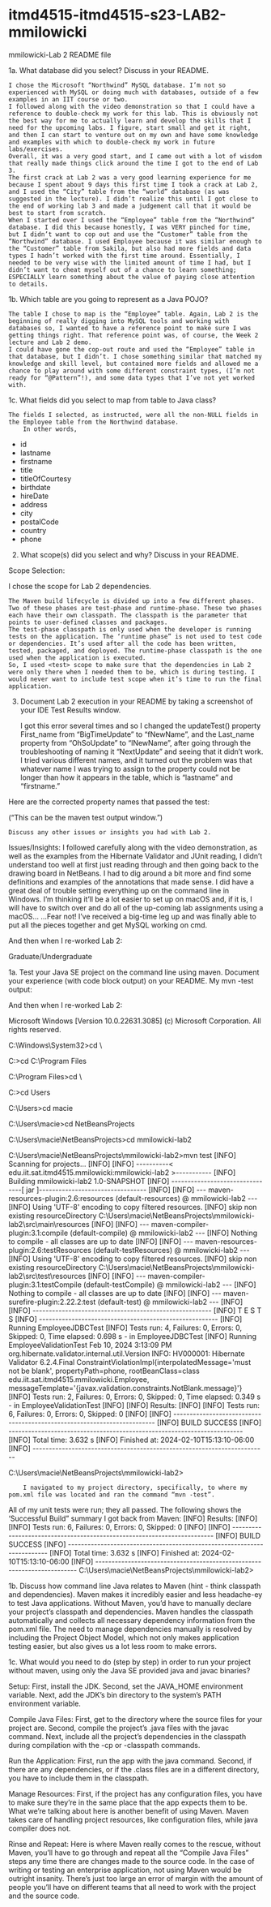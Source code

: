 # itmd4515-itmd4515-s23-LAB2-mmilowicki

mmilowicki-Lab 2 README file

1a. What database did you select?
Discuss in your README.

	I chose the Microsoft “Northwind” MySQL database. I’m not so experienced with MySQL or doing much with databases, outside of a few examples in an IIT course or two. 
	I followed along with the video demonstration so that I could have a reference to double-check my work for this lab. This is obviously not the best way for me to actually learn and develop the skills that I need for the upcoming labs. I figure, start small and get it right, and then I can start to venture out on my own and have some knowledge and examples with which to double-check my work in future labs/exercises.
	Overall, it was a very good start, and I came out with a lot of wisdom that really made things click around the time I got to the end of Lab 3. 
	The first crack at Lab 2 was a very good learning experience for me because I spent about 9 days this first time I took a crack at Lab 2, and I used the “City” table from the “world” database (as was suggested in the lecture). I didn’t realize this until I got close to the end of working lab 3 and made a judgement call that it would be best to start from scratch.
	When I started over I used the “Employee” table from the “Northwind” database. I did this because honestly, I was VERY pinched for time, but I didn’t want to cop out and use the “Customer” table from the “Northwind” database. I used Employee because it was similar enough to the “Customer” table from Sakila, but also had more fields and data types I hadn’t worked with the first time around. Essentially, I needed to be very wise with the limited amount of time I had, but I didn’t want to cheat myself out of a chance to learn something; ESPECIALLY learn something about the value of paying close attention to details.

1b. Which table are you going to represent as a Java POJO? 

	The table I chose to map is the “Employee” table. Again, Lab 2 is the beginning of really digging into MySQL tools and working with databases so, I wanted to have a reference point to make sure I was getting things right. That reference point was, of course, the Week 2 lecture and Lab 2 demo.
	I could have gone the cop-out route and used the “Employee” table in that database, but I didn’t. I chose something similar that matched my knowledge and skill level, but contained more fields and allowed me a chance to play around with some different constraint types, (I’m not ready for “@Pattern”!), and some data types that I’ve not yet worked with.

1c. What fields did you select to map from table to Java class? 

	The fields I selected, as instructed, were all the non-NULL fields in the Employee table from the Northwind database.
		In other words,
-	id
-	lastname
-	firstname
-	title
-	titleOfCourtesy
-	birthdate
-	hireDate
-	address
-	city
-	postalCode
-	country
-	phone

2.	What scope(s) did you select and why?  Discuss in your README.

Scope Selection:

I chose the <test> scope for Lab 2 dependencies.

	The Maven build lifecycle is divided up into a few different phases. Two of these phases are test-phase and runtime-phase. These two phases each have their own classpath. The classpath is the parameter that points to user-defined classes and packages.
	The test-phase classpath is only used when the developer is running tests on the application. The ‘runtime phase” is not used to test code or dependencies. It’s used after all the code has been written, tested, packaged, and deployed. The runtime-phase classpath is the one used when the application is executed.
	So, I used <test> scope to make sure that the dependencies in Lab 2 were only there when I needed them to be, which is during testing. I would never want to include test scope when it’s time to run the final application.

3.	Document Lab 2 execution in your README by taking a screenshot of your IDE Test Results window. 
 

	I got this error several times and so I changed the updateTest() property First_name from “BigTimeUpdate” to “fNewName”, and the Last_name property from “OhSoUpdate” to “lNewName”, after going through the troubleshooting of naming it “NextUpdate” and seeing that it didn’t work. I tried various different names, and it turned out the problem was that whatever name I was trying to assign to the property could not be longer than how it appears in the table, which is “lastname” and “firstname.”
  


Here are the corrected property names that passed the test:

 

(“This can be the maven test output window.”)


	Discuss any other issues or insights you had with Lab 2.

Issues/Insights:
	I followed carefully along with the video demonstration, as well as the examples from the Hibernate Validator and JUnit reading, I didn’t understand too well at first just reading through and then going back to the drawing board in NetBeans. I had to dig around a bit more and find some definitions and examples of the annotations that made sense.
	I did have a great deal of trouble setting everything up on the command line in Windows. I’m thinking it’ll be a lot easier to set up on macOS and, if it is, I will have to switch over and do all of the up-coming lab assignments using a macOS…
…Fear not! I’ve received a big-time leg up and was finally able to put all the pieces together and get MySQL working on cmd.
  

And then when I re-worked Lab 2:
 
Graduate/Undergraduate

1a. Test your Java SE project on the command line using maven. 
Document your experience (with code block output) on your README. 
My mvn -test output:
 

And then when I re-worked Lab 2:
 
Microsoft Windows [Version 10.0.22631.3085]
(c) Microsoft Corporation. All rights reserved.

C:\Windows\System32>cd \

C:\>cd C:\Program Files

C:\Program Files>cd \

C:\>cd Users

C:\Users>cd macie

C:\Users\macie>cd NetBeansProjects

C:\Users\macie\NetBeansProjects>cd mmilowicki-lab2

C:\Users\macie\NetBeansProjects\mmilowicki-lab2>mvn test
[INFO] Scanning for projects...
[INFO]
[INFO] ----------< edu.iit.sat.itmd4515.mmilowicki:mmilowicki-lab2 >-----------
[INFO] Building mmilowicki-lab2 1.0-SNAPSHOT
[INFO] --------------------------------[ jar ]---------------------------------
[INFO]
[INFO] --- maven-resources-plugin:2.6:resources (default-resources) @ mmilowicki-lab2 ---
[INFO] Using 'UTF-8' encoding to copy filtered resources.
[INFO] skip non existing resourceDirectory C:\Users\macie\NetBeansProjects\mmilowicki-lab2\src\main\resources
[INFO]
[INFO] --- maven-compiler-plugin:3.1:compile (default-compile) @ mmilowicki-lab2 ---
[INFO] Nothing to compile - all classes are up to date
[INFO]
[INFO] --- maven-resources-plugin:2.6:testResources (default-testResources) @ mmilowicki-lab2 ---
[INFO] Using 'UTF-8' encoding to copy filtered resources.
[INFO] skip non existing resourceDirectory C:\Users\macie\NetBeansProjects\mmilowicki-lab2\src\test\resources
[INFO]
[INFO] --- maven-compiler-plugin:3.1:testCompile (default-testCompile) @ mmilowicki-lab2 ---
[INFO] Nothing to compile - all classes are up to date
[INFO]
[INFO] --- maven-surefire-plugin:2.22.2:test (default-test) @ mmilowicki-lab2 ---
[INFO]
[INFO] -------------------------------------------------------
[INFO]  T E S T S
[INFO] -------------------------------------------------------
[INFO] Running EmployeeJDBCTest
[INFO] Tests run: 4, Failures: 0, Errors: 0, Skipped: 0, Time elapsed: 0.698 s - in EmployeeJDBCTest
[INFO] Running EmployeeValidationTest
Feb 10, 2024 3:13:09 PM org.hibernate.validator.internal.util.Version <clinit>
INFO: HV000001: Hibernate Validator 6.2.4.Final
ConstraintViolationImpl{interpolatedMessage='must not be blank', propertyPath=phone, rootBeanClass=class edu.iit.sat.itmd4515.mmilowicki.Employee, messageTemplate='{javax.validation.constraints.NotBlank.message}'}
[INFO] Tests run: 2, Failures: 0, Errors: 0, Skipped: 0, Time elapsed: 0.349 s - in EmployeeValidationTest
[INFO]
[INFO] Results:
[INFO]
[INFO] Tests run: 6, Failures: 0, Errors: 0, Skipped: 0
[INFO]
[INFO] ------------------------------------------------------------------------
[INFO] BUILD SUCCESS
[INFO] ------------------------------------------------------------------------
[INFO] Total time:  3.632 s
[INFO] Finished at: 2024-02-10T15:13:10-06:00
[INFO] ------------------------------------------------------------------------

C:\Users\macie\NetBeansProjects\mmilowicki-lab2>

		I navigated to my project directory, specifically, to where my pom.xml file was located and ran the command “mvn -test”.
All of my unit tests were run; they all passed. 
The following shows the ‘Successful Build” summary I got back from Maven:
[INFO] Results:
[INFO]
[INFO] Tests run: 6, Failures: 0, Errors: 0, Skipped: 0
[INFO]
[INFO] ------------------------------------------------------------------------
[INFO] BUILD SUCCESS
[INFO] ------------------------------------------------------------------------
[INFO] Total time:  3.632 s
[INFO] Finished at: 2024-02-10T15:13:10-06:00
[INFO] ------------------------------------------------------------------------
C:\Users\macie\NetBeansProjects\mmilowicki-lab2>

1b. Discuss how command line Java relates to Maven (hint - think classpath and dependencies).
		Maven makes it incredibly easier and less headache-ey to test Java applications. Without Maven, you’d have to manually declare your project’s classpath and dependencies. Maven handles the classpath automatically and collects all necessary dependency information from the pom.xml file. 
The need to manage dependencies manually is resolved by including the Project Object Model, which not only makes application testing easier, but also gives us a lot less room to make errors.

1c. What would you need to do (step by step) in order to run your project without maven, using only the Java SE provided java and javac binaries? 

Setup:
First, install the JDK.
Second, set the JAVA_HOME environment variable.
Next, add the JDK’s bin directory to the system’s PATH environment variable.

Compile Java Files:
First, get to the directory where the source files for your project are.
Second, compile the project’s .java files with the javac command.
Next, include all the project’s dependencies in the classpath during compilation with the -cp or -classpath commands.

Run the Application:
First, run the app with the java command.
Second, if there are any dependencies, or if the .class files are in a different directory, you have to include them in the classpath.

Manage Resources:
First, if the project has any configuration files,  you have to make sure they’re in the same place that the app expects them to be. What we’re talking about here is another benefit of using Maven. Maven takes care of handling project resources, like configuration files, while java compiler does not.

Rinse and Repeat:
Here is where Maven really comes to the rescue, without Maven, you’ll have to go through and repeat all the “Compile Java Files” steps any time there are changes made to the source code. In the case of writing or testing an enterprise application, not using Maven would be outright insanity. There’s just too large an error of margin with the amount of people you’ll have on different teams that all need to work with the project and the source code.


